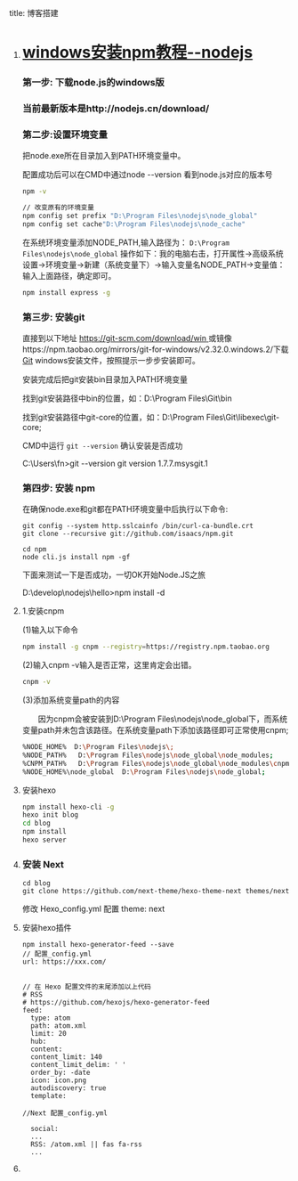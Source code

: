 title: 博客搭建


1. # [windows安装npm教程--nodejs](https://www.cnblogs.com/jianguo221/p/11487532.html)

   ### 第一步: 下载node.js的windows版

   ###  当前最新版本是http://nodejs.cn/download/

   ### 第二步:设置环境变量

   把node.exe所在目录加入到PATH环境变量中。

   配置成功后可以在CMD中通过node --version 看到node.js对应的版本号

   ```sh
   npm -v
   
   // 改变原有的环境变量
   npm config set prefix "D:\Program Files\nodejs\node_global"
   npm config set cache"D:\Program Files\nodejs\node_cache"
   ```

   在系统环境变量添加NODE_PATH,输入路径为：
   `D:\Program Files\nodejs\node_global`
   操作如下：我的电脑右击，打开属性->高级系统设置->环境变量->新建（系统变量下）->输入变量名NODE_PATH->变量值：输入上面路径，确定即可。

   ```sh
   npm install express -g
   ```

   ### 第三步: 安装git

   直接到以下地址 [https://git-scm.com/download/win ](https://git-scm.com/download/win ) 或镜像https://npm.taobao.org/mirrors/git-for-windows/v2.32.0.windows.2/下载[Git](http://lib.csdn.net/base/git) windows安装文件，按照提示一步步安装即可。

   安装完成后把git安装bin目录加入PATH环境变量

   找到git安装路径中bin的位置，如：D:\Program Files\Git\bin

   找到git安装路径中git-core的位置，如：D:\Program Files\Git\libexec\git-core;

   CMD中运行 `git --version` 确认安装是否成功

   C:\Users\fn>git --version
   git version 1.7.7.msysgit.1

   ### 第四步: 安装 npm

   在确保node.exe和git都在PATH环境变量中后执行以下命令:

   ```
   git config --system http.sslcainfo /bin/curl-ca-bundle.crt
   git clone --recursive git://github.com/isaacs/npm.git
   ```

   ```
   cd npm
   node cli.js install npm -gf
   ```

   下面来测试一下是否成功，一切OK开始Node.JS之旅

   D:\develop\nodejs\hello>npm install -d

2. 1.安装cnpm

     (1)输入以下命令

   ```sh
   npm install -g cnpm --registry=https://registry.npm.taobao.org
   ```

     (2)输入cnpm -v输入是否正常，这里肯定会出错。

   ```sh
   cnpm -v
   ```

     (3)添加系统变量path的内容

   　　因为cnpm会被安装到D:\Program Files\nodejs\node_global下，而系统变量path并未包含该路径。在系统变量path下添加该路径即可正常使用cnpm;

   ```sh
   %NODE_HOME%  D:\Program Files\nodejs\;
   %NODE_PATH%   D:\Program Files\nodejs\node_global\node_modules;
   %CNPM_PATH%   D:\Program Files\nodejs\node_global\node_modules\cnpm\bin;
   %NODE_HOME%\node_global  D:\Program Files\nodejs\node_global;
   ```

2. 安装hexo

   ```sh
   npm install hexo-cli -g
   hexo init blog
   cd blog
   npm install
   hexo server
   ```

3. ### 安装 Next

   ```
   cd blog
   git clone https://github.com/next-theme/hexo-theme-next themes/next
   ```

   修改 Hexo\_config.yml 配置  theme: next

4. 安装hexo插件

   ```
   npm install hexo-generator-feed --save
   // 配置_config.yml
   url: https://xxx.com/
   
   
   // 在 Hexo 配置文件的末尾添加以上代码
   # RSS
   # https://github.com/hexojs/hexo-generator-feed
   feed:
     type: atom
     path: atom.xml
     limit: 20
     hub:
     content:
     content_limit: 140
     content_limit_delim: ' '
     order_by: -date
     icon: icon.png
     autodiscovery: true
     template:
     
   //Next 配置_config.yml
     
     social:
     ...
     RSS: /atom.xml || fas fa-rss
     ...
   ```

5. 